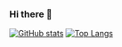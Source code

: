 ### Hi there 👋

<!--
**chelzakaria/chelzakaria** is a ✨ _special_ ✨ repository because its `README.md` (this file) appears on your GitHub profile.

Here are some ideas to get you started:

- 🔭 I’m currently working on ...
- 🌱 I’m currently learning ...
- 👯 I’m looking to collaborate on ...
- 🤔 I’m looking for help with ...
- 💬 Ask me about ...
- 📫 How to reach me: ...
- 😄 Pronouns: ...
- ⚡ Fun fact: ...
-->

[![GitHub stats](https://github-readme-stats-chelzakaria.vercel.app/api?username=chelzakaria&theme=radical&show_icons=true&count_private=true)]()
[![Top Langs](https://github-readme-stats-chelzakaria.vercel.app/api/top-langs/?username=chelzakaria&count_private=true)]()
